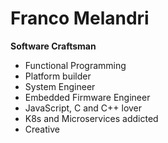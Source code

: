 # Franco Melandri

**Software Craftsman**

- Functional Programming
- Platform builder
- System Engineer
- Embedded Firmware Engineer
- JavaScript, C and C++ lover
- K8s and Microservices addicted
- Creative







